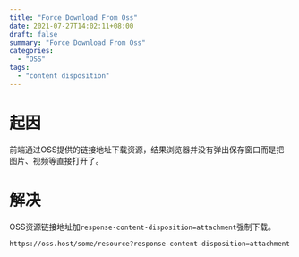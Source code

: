 ```yaml
---
title: "Force Download From Oss"
date: 2021-07-27T14:02:11+08:00
draft: false
summary: "Force Download From Oss"
categories:
  - "OSS"
tags:
  - "content disposition"
---
```


# 起因

前端通过OSS提供的链接地址下载资源，结果浏览器并没有弹出保存窗口而是把图片、视频等直接打开了。

# 解决

OSS资源链接地址加```response-content-disposition=attachment```强制下载。

```
https://oss.host/some/resource?response-content-disposition=attachment
```